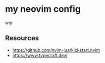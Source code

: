 # my neovim config
wip

## Resources

- https://github.com/nvim-lua/kickstart.nvim
- https://www.typecraft.dev/
